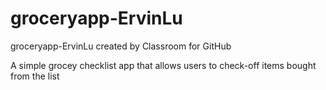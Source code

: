 # groceryapp-ErvinLu
groceryapp-ErvinLu created by Classroom for GitHub

A simple grocey checklist app that allows users to check-off items bought from the list
